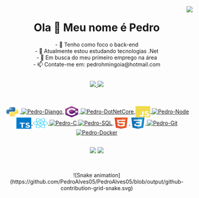 <img align="right" src="https://visitor-badge.laobi.icu/badge?page_id=PedroAlves05.PedroAlves05" />

<h1 align="center">Ola 👋 Meu nome é Pedro </h1>

<div align="center">
- 🔭 Tenho como foco o back-end <br />
- 🌱 Atualmente estou estudando tecnologias .Net <br />
- 💼 Em busca do meu primeiro emprego na área <br />
- 📫 Contate-me em: pedrohmingoia@hotmail.com
</div>

  ##

<div align="center">
  <a href="https://github.com/PedroAlves05">
  <img height="180cm" src="https://github-readme-stats.vercel.app/api?username=PedroAlves05&show_icons=true&theme=tokyonight">
  <img height="180cm" src="https://github-readme-stats.vercel.app/api/top-langs/?username=PedroAlves05&layout=compact&theme=tokyonight">
</div>

  ##

<div style="display: inline_block" align="center"><br>
  <img align="center" alt="Pedro-Python" height="30" width="40" src="https://raw.githubusercontent.com/devicons/devicon/master/icons/python/python-original.svg">
  <img align="center" alt="Pedro-Django" height="30" width="40" src="https://cdn.jsdelivr.net/gh/devicons/devicon@latest/icons/django/django-plain.svg">
  <img align="center" alt="Rafa-Csharp" height="30" width="40" src="https://raw.githubusercontent.com/devicons/devicon/master/icons/csharp/csharp-original.svg">
  <img align="center" alt="Pedro-DotNetCore" height="30" width="40" src="https://cdn.jsdelivr.net/gh/devicons/devicon@latest/icons/dotnetcore/dotnetcore-original.svg">
  <img align="center" alt="Pedro-JS" height="30" width="40" src="https://raw.githubusercontent.com/devicons/devicon/master/icons/javascript/javascript-plain.svg">
  <img align="center" alt="Pedro-Node" height="30" width="40" src="https://cdn.jsdelivr.net/gh/devicons/devicon@latest/icons/nodejs/nodejs-original.svg">
  <img align="center" alt="Pedro-TS" height="30" width="40" src="https://raw.githubusercontent.com/devicons/devicon/master/icons/typescript/typescript-plain.svg">
  <img align="center" alt="Pedro-React" height="30" width="40" src="https://raw.githubusercontent.com/devicons/devicon/master/icons/react/react-original.svg">
  <img align="center" alt="Pedro-C" height="30" width="40" src="https://cdn.jsdelivr.net/gh/devicons/devicon@latest/icons/c/c-original.svg">
  <img align="center" alt="Pedro-SQL" height="30" width="40" src="https://cdn.jsdelivr.net/gh/devicons/devicon@latest/icons/azuresqldatabase/azuresqldatabase-original.svg">
  <img align="center" alt="Pedro-HTML" height="30" width="40" src="https://raw.githubusercontent.com/devicons/devicon/master/icons/html5/html5-original.svg">
  <img align="center" alt="Pedro-CSS" height="30" width="40" src="https://raw.githubusercontent.com/devicons/devicon/master/icons/css3/css3-original.svg">
  <img align="center" alt="Pedro-Git" height="30" width="40" src="https://cdn.jsdelivr.net/gh/devicons/devicon@latest/icons/git/git-original.svg">
  <img align="center" alt="Pedro-Docker" height="30" width="40" src="https://cdn.jsdelivr.net/gh/devicons/devicon@latest/icons/docker/docker-original.svg">
</div>
  
  ##

<div align="center"> 
  <a href="https://www.instagram.com/pedro.alves_05" target="_blank"><img src="https://img.shields.io/badge/-Instagram-%23E4405F?style=for-the-badge&logo=instagram&logoColor=white" target="_blank"></a>
  <a href="https://www.linkedin.com/in/pedro-henrique-mingoia-alves-90028626b/" target="_blank"><img src="https://img.shields.io/badge/-LinkedIn-%230077B5?style=for-the-badge&logo=linkedin&logoColor=white" target="_blank"></a> 
</div>

  ##

<div align="center">
  <br />
  ![Snake animation](https://github.com/PedroAlves05/PedroAlves05/blob/output/github-contribution-grid-snake.svg)
</div>
